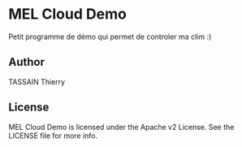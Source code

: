 # MEL Cloud Demo

Petit programme de démo qui permet de controler ma clim :)

## Author

TASSAIN Thierry

## License

MEL Cloud Demo is licensed under the Apache v2 License. See the LICENSE file for more info.